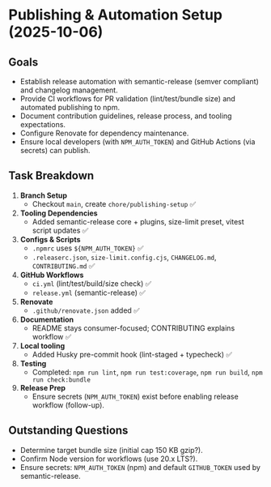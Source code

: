 # Publishing & Automation Setup (2025-10-06)

## Goals

- Establish release automation with semantic-release (semver compliant) and changelog management.
- Provide CI workflows for PR validation (lint/test/bundle size) and automated publishing to npm.
- Document contribution guidelines, release process, and tooling expectations.
- Configure Renovate for dependency maintenance.
- Ensure local developers (with `NPM_AUTH_TOKEN`) and GitHub Actions (via secrets) can publish.

## Task Breakdown

1. **Branch Setup**
   - Checkout `main`, create `chore/publishing-setup` ✅
2. **Tooling Dependencies**
   - Added semantic-release core + plugins, size-limit preset, vitest script updates ✅
3. **Configs & Scripts**
   - `.npmrc` uses `${NPM_AUTH_TOKEN}` ✅
   - `.releaserc.json`, `size-limit.config.cjs`, `CHANGELOG.md`, `CONTRIBUTING.md` ✅
4. **GitHub Workflows**
   - `ci.yml` (lint/test/build/size check) ✅
   - `release.yml` (semantic-release) ✅
5. **Renovate**
   - `.github/renovate.json` added ✅
6. **Documentation**
   - README stays consumer-focused; CONTRIBUTING explains workflow ✅
7. **Local tooling**
   - Added Husky pre-commit hook (lint-staged + typecheck) ✅
8. **Testing**
   - Completed: `npm run lint`, `npm run test:coverage`, `npm run build`, `npm run check:bundle`
9. **Release Prep**
   - Ensure secrets (`NPM_AUTH_TOKEN`) exist before enabling release workflow (follow-up).

## Outstanding Questions

- Determine target bundle size (initial cap 150 KB gzip?).
- Confirm Node version for workflows (use 20.x LTS?).
- Ensure secrets: `NPM_AUTH_TOKEN` (npm) and default `GITHUB_TOKEN` used by semantic-release.
